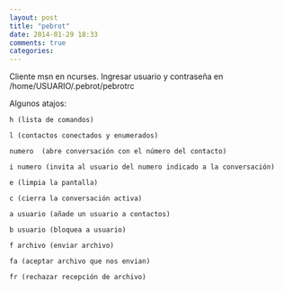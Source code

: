```yaml
---
layout: post
title: "pebrot"
date: 2014-01-29 18:33
comments: true
categories: 
---
```

Cliente msn en ncurses. Ingresar usuario y contraseña en /home/USUARIO/.pebrot/pebrotrc 

Algunos atajos: 

	h (lista de comandos) 

	l (contactos conectados y enumerados) 

	numero  (abre conversación con el número del contacto) 

	i numero (invita al usuario del numero indicado a la conversación) 

	e (limpia la pantalla) 

	c (cierra la conversación activa) 

	a usuario (añade un usuario a contactos) 

	b usuario (bloquea a usuario) 

	f archivo (enviar archivo) 

	fa (aceptar archivo que nos envian) 

	fr (rechazar recepción de archivo)

